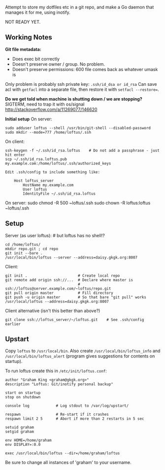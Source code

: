 
Attempt to store my dotfiles etc in a git repo, and make a Go daemon that manages it for me, using inotify.

NOT READY YET.

## Working Notes

**Git file metadata:**

  - Does exec bit correctly
  - Doesn't preserve owner / group. No problem.
  - Doesn't preserve permissions: 600 file comes back as whatever umask is

Only problem is probably ssh private key: `.ssh/id_dsa or id_rsa`
Can save acl with `getfacl` into a separate file, then restore it with `setfacl --restore=`.

**Do we get told when machine is shutting down / we are stopping?**
SIGTERM, need to trap it with os/signal
http://stackoverflow.com/a/11269077/146620

**Initial setup**
On server:

    sudo adduser loftus --shell /usr/bin/git-shell --disabled-password
    sudo mkdir --mode=777 /home/loftus/.ssh

On client:

    ssh-keygen -f ~/.ssh/id_rsa.loftus    # Do not add a passphrase - just hit enter
    scp ~/.ssh/id_rsa.loftus.pub my.example.com:/home/loftus/.ssh/authorized_keys

    Edit .ssh/config to include something like:

        Host loftus_server
            HostName my.example.com
            User loftus
            IdentityFile ~/.ssh/id_rsa.loftus

On server:
    sudo chmod -R 500 ~loftus/.ssh
    sudo chown -R loftus:loftus ~loftus/.ssh

## Setup

Server (as user loftus):    # but loftus has no shell!?

    cd /home/loftus/
    mkdir repo.git ; cd repo
    git init --bare .
    /usr/local/bin/loftus --server --address=daisy.gkgk.org:8007

Client:

    git init .                       # Create local repo
    git remote add origin ssh://...  # Declare where master is
                                     # ssh://loftus@server.example.com/~loftus/repo.git
    git pull origin master           # Fill directory
    git push -u origin master        # So that bare "git pull" works
    /usr/local/loftus --address=daisy.gkgk.org:8007

Client alternative (isn't this better than above?)

    git clone ssh://loftus_server/~/loftus.git    # See .ssh/config earlier

## Upstart

Copy `loftus` to `/usr/local/bin`. Also create `/usr/local/bin/loftus_info` and `/usr/local/bin/loftus_alert` (program gives suggestions for contents on startup).

To run loftus create this in `/etc/init/loftus.conf`:

    author "Graham King <graham@gkgk.org>"
    description "Loftus: Git/inotify personal backup"

    start on startup
    stop on shutdown

    console log            # Log stdout to /var/log/upstart/

    respawn                # Re-start if it crashes
    respawn limit 2 5      # Abort if more than 2 restarts in 5 sec

    setuid graham
    setgid graham

    env HOME=/home/graham
    env DISPLAY=:0.0

    exec /usr/local/bin/loftus --dir=/home/graham/loftus

Be sure to change all instances of 'graham' to your username.
